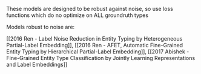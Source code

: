 These models are designed to be robust against noise, so use loss functions which do no optimize on ALL groundruth types

Models robust to noise are:

[[2016 Ren  - Label Noise Reduction in Entity Typing by Heterogeneous Partial-Label Embedding]], 
[[2016 Ren - AFET, Automatic Fine-Grained Entity Typing by Hierarchical Partial-Label Embedding]],
[[2017 Abishek - Fine-Grained Entity Type Classification by Jointly Learning Representations and Label Embeddings]]